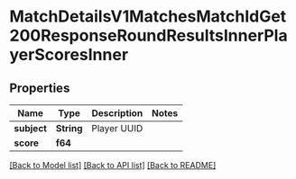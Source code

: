 # MatchDetailsV1MatchesMatchIdGet200ResponseRoundResultsInnerPlayerScoresInner

## Properties

Name | Type | Description | Notes
------------ | ------------- | ------------- | -------------
**subject** | **String** | Player UUID | 
**score** | **f64** |  | 

[[Back to Model list]](../README.md#documentation-for-models) [[Back to API list]](../README.md#documentation-for-api-endpoints) [[Back to README]](../README.md)


